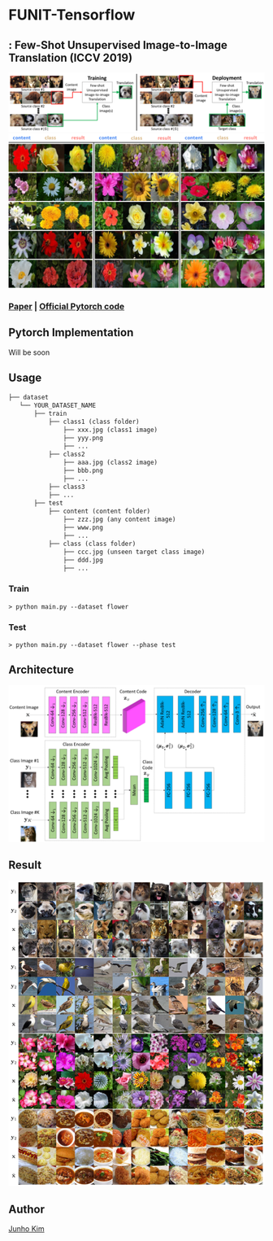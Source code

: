 # FUNIT-Tensorflow
## : Few-Shot Unsupervised Image-to-Image Translation (ICCV 2019)

<div align="center">
 <img src="./assets/process.png">
 <img src="./assets/teaser_.png">
</div>

### [Paper](https://arxiv.org/abs/1905.01723) | [Official Pytorch code](https://github.com/NVlabs/FUNIT)

## Pytorch Implementation
Will be soon

## Usage
```
├── dataset
   └── YOUR_DATASET_NAME
       ├── train
           ├── class1 (class folder)
               ├── xxx.jpg (class1 image)
               ├── yyy.png
               ├── ...
           ├── class2
               ├── aaa.jpg (class2 image)
               ├── bbb.png
               ├── ...
           ├── class3
           ├── ...
       ├── test
           ├── content (content folder)
               ├── zzz.jpg (any content image)
               ├── www.png
               ├── ...
           ├── class (class folder)
               ├── ccc.jpg (unseen target class image)
               ├── ddd.jpg
               ├── ...
```

### Train
```
> python main.py --dataset flower
```

### Test
```
> python main.py --dataset flower --phase test
```

## Architecture
![architecture](./assets/architecture.png)

## Result
![result](./assets/result.png)

## Author
[Junho Kim](http://bit.ly/jhkim_ai)
